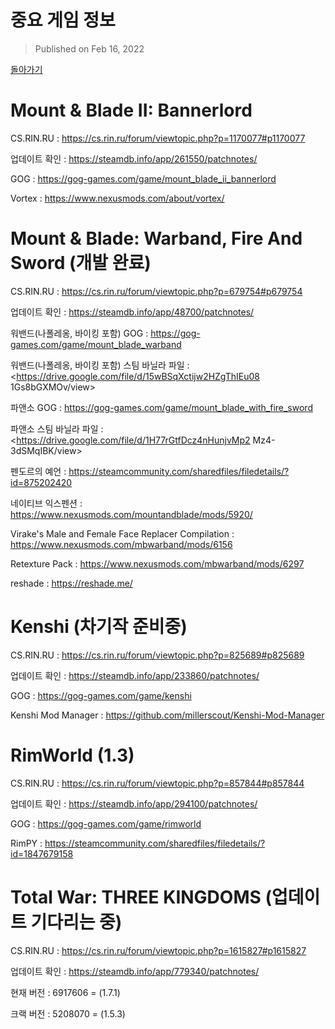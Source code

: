 # 중요 게임 정보

> Published on Feb 16, 2022

[돌아가기](https://1.mataroa.blog/blog/863541a8/)

# Mount & Blade II: Bannerlord

CS.RIN.RU : <https://cs.rin.ru/forum/viewtopic.php?p=1170077#p1170077>

업데이트 확인 : <https://steamdb.info/app/261550/patchnotes/>

GOG : <https://gog-games.com/game/mount_blade_ii_bannerlord>

Vortex : <https://www.nexusmods.com/about/vortex/>

# Mount & Blade: Warband, Fire And Sword (개발 완료)

CS.RIN.RU : <https://cs.rin.ru/forum/viewtopic.php?p=679754#p679754>

업데이트 확인 : <https://steamdb.info/app/48700/patchnotes/>

워밴드(나폴레옹, 바이킹 포함) GOG : <https://gog-games.com/game/mount_blade_warband>

워밴드(나폴레옹, 바이킹 포함) 스팀 바닐라 파일 : <https://drive.google.com/file/d/15wBSqXctijw2HZgThIEu08
1Gs8bGXMOv/view>

파앤소 GOG : <https://gog-games.com/game/mount_blade_with_fire_sword>

파앤소 스팀 바닐라 파일 : <https://drive.google.com/file/d/1H77rGtfDcz4nHunjvMp2
Mz4-3dSMqIBK/view>

펜도르의 예언 : <https://steamcommunity.com/sharedfiles/filedetails/?id=875202420>

네이티브 익스펜션 : <https://www.nexusmods.com/mountandblade/mods/5920/>

Virake's Male and Female Face Replacer Compilation : <https://www.nexusmods.com/mbwarband/mods/6156>

Retexture Pack : <https://www.nexusmods.com/mbwarband/mods/6297>

reshade : <https://reshade.me/>


# Kenshi (차기작 준비중)
CS.RIN.RU : <https://cs.rin.ru/forum/viewtopic.php?p=825689#p825689>

업데이트 확인 : <https://steamdb.info/app/233860/patchnotes/>

GOG : <https://gog-games.com/game/kenshi>

Kenshi Mod Manager : <https://github.com/millerscout/Kenshi-Mod-Manager>


# RimWorld (1.3)
CS.RIN.RU : <https://cs.rin.ru/forum/viewtopic.php?p=857844#p857844>

업데이트 확인 : <https://steamdb.info/app/294100/patchnotes/>

GOG : <https://gog-games.com/game/rimworld>

RimPY : <https://steamcommunity.com/sharedfiles/filedetails/?id=1847679158>


# Total War: THREE KINGDOMS (업데이트 기다리는 중)
CS.RIN.RU : <https://cs.rin.ru/forum/viewtopic.php?p=1615827#p1615827>

업데이트 확인 : <https://steamdb.info/app/779340/patchnotes/>

현재 버전 : 6917606 = (1.7.1)

크랙 버전 : 5208070 = (1.5.3)
